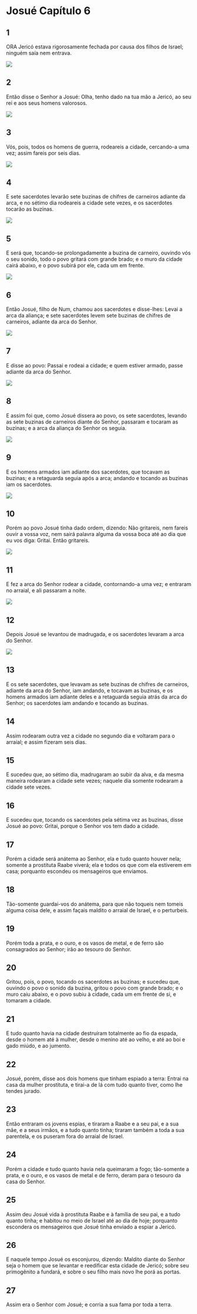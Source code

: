 # Josué Capítulo 6

## 1
ORA Jericó estava rigorosamente fechada por causa dos filhos de Israel; ninguém saía nem entrava.

![](../.img/Js/06/1-0.jpg)

## 2
Então disse o Senhor a Josué: Olha, tenho dado na tua mão a Jericó, ao seu rei e aos seus homens valorosos.

![](../.img/Js/06/2-0.jpg)

## 3
Vós, pois, todos os homens de guerra, rodeareis a cidade, cercando-a uma vez; assim fareis por seis dias.

![](../.img/Js/06/3-0.jpg)

## 4
E sete sacerdotes levarão sete buzinas de chifres de carneiros adiante da arca, e no sétimo dia rodeareis a cidade sete vezes, e os sacerdotes tocarão as buzinas.

![](../.img/Js/06/4-0.jpg)

## 5
E será que, tocando-se prolongadamente a buzina de carneiro, ouvindo vós o seu sonido, todo o povo gritará com grande brado; e o muro da cidade cairá abaixo, e o povo subirá por ele, cada um em frente.

![](../.img/Js/06/5-0.jpg)

## 6
Então Josué, filho de Num, chamou aos sacerdotes e disse-lhes: Levai a arca da aliança; e sete sacerdotes levem sete buzinas de chifres de carneiros, adiante da arca do Senhor.

![](../.img/Js/06/6-0.jpg)

## 7
E disse ao povo: Passai e rodeai a cidade; e quem estiver armado, passe adiante da arca do Senhor.

![](../.img/Js/06/7-0.jpg)

## 8
E assim foi que, como Josué dissera ao povo, os sete sacerdotes, levando as sete buzinas de carneiros diante do Senhor, passaram e tocaram as buzinas; e a arca da aliança do Senhor os seguia.

![](../.img/Js/06/8-0.jpg)

## 9
E os homens armados iam adiante dos sacerdotes, que tocavam as buzinas; e a retaguarda seguia após a arca; andando e tocando as buzinas iam os sacerdotes.

![](../.img/Js/06/9-0.jpg)

## 10
Porém ao povo Josué tinha dado ordem, dizendo: Não gritareis, nem fareis ouvir a vossa voz, nem sairá palavra alguma da vossa boca até ao dia que eu vos diga: Gritai. Então gritareis.

![](../.img/Js/06/10-0.jpg)

## 11
E fez a arca do Senhor rodear a cidade, contornando-a uma vez; e entraram no arraial, e ali passaram a noite.

![](../.img/Js/06/11-0.jpg)

## 12
Depois Josué se levantou de madrugada, e os sacerdotes levaram a arca do Senhor.

![](../.img/Js/06/12-0.jpg)

## 13
E os sete sacerdotes, que levavam as sete buzinas de chifres de carneiros, adiante da arca do Senhor, iam andando, e tocavam as buzinas, e os homens armados iam adiante deles e a retaguarda seguia atrás da arca do Senhor; os sacerdotes iam andando e tocando as buzinas.

## 14
Assim rodearam outra vez a cidade no segundo dia e voltaram para o arraial; e assim fizeram seis dias.

## 15
E sucedeu que, ao sétimo dia, madrugaram ao subir da alva, e da mesma maneira rodearam a cidade sete vezes; naquele dia somente rodearam a cidade sete vezes.

## 16
E sucedeu que, tocando os sacerdotes pela sétima vez as buzinas, disse Josué ao povo: Gritai, porque o Senhor vos tem dado a cidade.

## 17
Porém a cidade será anátema ao Senhor, ela e tudo quanto houver nela; somente a prostituta Raabe viverá; ela e todos os que com ela estiverem em casa; porquanto escondeu os mensageiros que enviamos.

## 18
Tão-somente guardai-vos do anátema, para que não toqueis nem tomeis alguma coisa dele, e assim façais maldito o arraial de Israel, e o perturbeis.

## 19
Porém toda a prata, e o ouro, e os vasos de metal, e de ferro são consagrados ao Senhor; irão ao tesouro do Senhor.

## 20
Gritou, pois, o povo, tocando os sacerdotes as buzinas; e sucedeu que, ouvindo o povo o sonido da buzina, gritou o povo com grande brado; e o muro caiu abaixo, e o povo subiu à cidade, cada um em frente de si, e tomaram a cidade.

## 21
E tudo quanto havia na cidade destruíram totalmente ao fio da espada, desde o homem até à mulher, desde o menino até ao velho, e até ao boi e gado miúdo, e ao jumento.

## 22
Josué, porém, disse aos dois homens que tinham espiado a terra: Entrai na casa da mulher prostituta, e tirai-a de lá com tudo quanto tiver, como lhe tendes jurado.

## 23
Então entraram os jovens espias, e tiraram a Raabe e a seu pai, e a sua mãe, e a seus irmãos, e a tudo quanto tinha; tiraram também a toda a sua parentela, e os puseram fora do arraial de Israel.

## 24
Porém a cidade e tudo quanto havia nela queimaram a fogo; tão-somente a prata, e o ouro, e os vasos de metal e de ferro, deram para o tesouro da casa do Senhor.

## 25
Assim deu Josué vida à prostituta Raabe e à família de seu pai, e a tudo quanto tinha; e habitou no meio de Israel até ao dia de hoje; porquanto escondera os mensageiros que Josué tinha enviado a espiar a Jericó.

## 26
E naquele tempo Josué os esconjurou, dizendo: Maldito diante do Senhor seja o homem que se levantar e reedificar esta cidade de Jericó; sobre seu primogênito a fundará, e sobre o seu filho mais novo lhe porá as portas.

## 27
Assim era o Senhor com Josué; e corria a sua fama por toda a terra.

